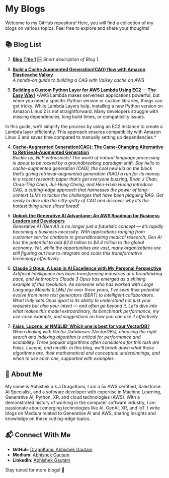 # My Blogs

Welcome to my GitHub repository! Here, you will find a collection of my blogs on various topics. Feel free to explore and share your thoughts!

## 📚 Blog List

7. **[Blog Title 1](https://medium.com/your-medium-link-1)**  🆕
   *Short description of Blog 1.*

6. **[Build a Cache Augmented Generation(CAG) flow with Amazon Elasticache Valkey](https://medium.com/ai-adventure/build-a-cache-augmented-generation-cag-flow-with-amazon-elasticache-valkey-c80d7f9080cb)**  
   *A hands-on guide to building a CAG with Valkey cache on AWS*

5. **[Building a Custom Python Layer for AWS Lambda Using EC2 — The Easy Way!](https://medium.com/@abhishekgautam_15881/building-a-custom-python-layer-for-aws-lambda-using-ec2-the-easy-way-f7af5d9fa22f)**
   *AWS Lambda makes serverless applications powerful, but when you need a specific Python version or custom libraries, things can get tricky. While Lambda Layers help, installing a new Python version on Amazon Linux 2 is not straightforward. Many developers struggle with missing dependencies, long build times, or compatibility issues.

In this guide, we’ll simplify the process by using an EC2 instance to create a Lambda layer efficiently. This approach ensures compatibility with Amazon Linux 2 and saves time compared to manually setting up dependencies.*

4. **[Cache-Augmented Generation(CAG): The Game-Changing Alternative to Retrieval-Augmented Generation](https://medium.com/ai-adventure/cache-augmented-generation-cag-the-game-changing-alternative-to-retrieval-augmented-generation-52ded85f7936)**  
   *Buckle up, NLP enthusiasts! The world of natural language processing is about to be rocked by a groundbreaking paradigm shift. Say hello to cache-augmented generation (CAG), the cool new kid on the block that’s giving retrieval-augmented generation (RAG) a run for its money. In a recent research paper that’s got everyone buzzing, Brian J Chan, Chao-Ting Chen, Jui-Hung Cheng, and Hen-Hsen Huang introduce CAG, a cutting-edge approach that harnesses the power of long-context LLMs to tackle the challenges that have been plaguing RAG. Get ready to dive into the nitty-gritty of CAG and discover why it’s the hottest thing since sliced bread!*

3. **[Unlock the Generative AI Advantage: An AWS Roadmap for Business Leaders and Developers](https://medium.com/ai-adventure/unlock-the-generative-ai-advantage-an-aws-roadmap-for-business-leaders-and-developers-777b91b02ecd)**  
   *Generative AI (Gen AI) is no longer just a futuristic concept — it’s rapidly becoming a business necessity. With applications ranging from customer service chatbots to groundbreaking medical research, Gen AI has the potential to add $2.6 trillion to $4.4 trillion to the global economy. Yet, while the opportunities are vast, many organizations are still figuring out how to integrate and scale this transformative technology effectively.*

2. **[Claude 3 Opus: A Leap in AI Excellence with My Personal Perspective](https://medium.com/@abhishekgautam_15881/claude-3-opus-a-leap-in-ai-excellence-with-my-personal-perspective-c4e30e865fda)**  
   *Artificial Intelligence has been transforming industries at a breathtaking pace, and Anthropic’s Claude 3 Opus has emerged as a shining example of this revolution. As someone who has worked with Large Language Models (LLMs) for over three years, I’ve seen their potential evolve from mere text generators (BERT) to intelligent collaborators. What truly sets Opus apart is its ability to understand not just your requests but also your intent — and often go beyond it. Let’s dive into what makes this model extraordinary, its benchmark performance, my use-case example, and suggestions on how you can use it effectively.*

1. **[Faiss, Lucene, or NMSLIB: Which one is best for your VectorDB?](https://medium.com/@abhishekgautam_15881/faiss-lucene-or-nmslib-which-one-is-best-for-your-vectordb-e73bd2ddcc95)**  
   *When dealing with Vector Databases (VectorDBs), choosing the right search and indexing algorithm is critical for performance and scalability. Three popular algorithms often considered for this task are Faiss, Lucene, and nmslib. In this blog, we’ll break down what these algorithms are, their mathematical and conceptual underpinnings, and when to use each one, supported with examples.*


## 📝 About Me
My name is Abhishek a.k.a DragoKami, I am a 5x AWS certified, Salesforce AI Specialist, and a software developer with expertise in Machine Learning, Generative AI, Python, XR, and cloud technologies (AWS). With a demonstrated history of working in the computer software industry, I am passionate about emerging technologies like AI, GenAI, XR, and IoT. I write blogs on Medium related to Generative AI and AWS, sharing insights and knowledge on these cutting-edge topics.

## 📬 Connect With Me
- **GitHub**: [DragoKami: Abhishek Gautam](https://github.com/DragoKami)
- **Medium**: [Abhishek Gautam](https://medium.com/@abhishekgautam_15881)
- **LinkedIn**: [Abhishek Gautam](https://www.linkedin.com/in/abhishek-gautam-mls/)

Stay tuned for more blogs! 🚀

